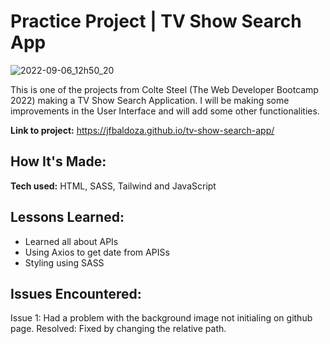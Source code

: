 # Practice Project | TV Show Search App

![2022-09-06_12h50_20](https://user-images.githubusercontent.com/99030599/188694553-db3b3d09-7e23-43f0-a5e3-b254fdb2523d.png)

This is one of the projects from Colte Steel (The Web Developer Bootcamp 2022) making a TV Show Search Application. I will be making some improvements in the User Interface and will add some other functionalities.

**Link to project:** https://jfbaldoza.github.io/tv-show-search-app/

## How It's Made:

**Tech used:** HTML, SASS, Tailwind and JavaScript

## Lessons Learned:

- Learned all about APIs
- Using Axios to get date from APISs
- Styling using SASS

## Issues Encountered:

Issue 1: Had a problem with the background image not initialing on github page.
Resolved: Fixed by changing the relative path.
